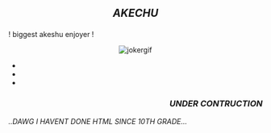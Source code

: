 ## <p align="center">  ***AKECHU***
</p>

! biggest akeshu enjoyer !  <p align="center"> ![jokergif](https://tenor.com/view/joker-persona-5-gif-7156099863849143410.gif "JokerGif")

-
-
-
### <p align="right"> *UNDER CONTRUCTION*

 *..DAWG I HAVENT DONE HTML SINCE 10TH GRADE...*


<!---
akechuu/akechuu is a ✨ special ✨ repository because its `README.md` (this file) appears on your GitHub profile.
You can click the Preview link to take a look at your changes.
--->
